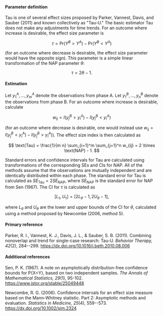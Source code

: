 #### Parameter definition 

Tau is one of several effect sizes proposed by Parker, Vannest, Davis, and Sauber (2011) and known collectively as "Tau-U." The basic estimator Tau does not make any adjustments for time trends. For an outcome where increase is desirable, the effect size parameter is

$$\tau = \text{Pr}(Y^B > Y^A) - \text{Pr}(Y^B < Y^A)$$

(for an outcome where decrease is desirable, the effect size parameter would have the opposite sign). This parameter is a simple linear transformation of the NAP parameter $\theta$:

$$\tau = 2 \theta - 1.$$

#### Estimation

Let $y^A_1,...,y^A_m$ denote the observations from phase A. Let $y^B_1,...,y^B_n$ denote the observations from phase B. For an outcome where increase is desirable, calculate 

$$w_{ij} = I(y^B_j > y^A_i) - I(y^B_j < y^A_i)$$

(for an outcome where decrease is desirable, one would instead use $w_{ij} = I(y^B_j < y^A_i) - I(y^B_j > y^A_i)$). The effect size index is then calculated as

$$
\text{Tau} = \frac{1}{m n} \sum_{i=1}^m \sum_{j=1}^n w_{ij} = 2 \times \text{NAP} - 1.
$$

Standard errors and confidence intervals for Tau are calculated using transformations of the corresponding SEs and CIs for NAP. All of the methods assume that the observations are mutually independent and are identically distributed within each phase. The standard error for Tau is calculated as $SE_{\text{Tau}} = 2 SE_{\text{NAP}}$, where $SE_{\text{NAP}}$ is the standard error for NAP from Sen (1967). The CI for $\tau$ is calculated as 

$$
[L_{\tau}, U_{\tau}] = [2 L_{\theta} - 1, 2 U_{\theta} - 1],
$$

where $L_{\theta}$ and $U_{\theta}$ are the lower and upper bounds of the CI for $\theta$, calculated using a method proposed by Newcombe (2006, method 5).

#### Primary reference

Parker, R. I., Vannest, K. J., Davis, J. L., & Sauber, S. B. (2011). Combining nonoverlap and trend for single-case research: Tau-U. _Behavior Therapy, 42_(2), 284--299. https://dx.doi.org/10.1016/j.beth.2010.08.006

#### Additional references

Sen, P. K. (1967). A note on asymptotically distribution-free confidence bounds for P{X<Y}, based on two independent samples. _The Annals of Mathematical Statistics, 29_(1), 95-102. https://www.jstor.org/stable/25049448

Newcombe, R. G. (2006). Confidence intervals for an effect size measure based
on the Mann-Whitney statistic. Part 2: Asymptotic methods and evaluation. 
_Statistics in Medicine, 25_(4), 559--573. https://dx.doi.org/10.1002/sim.2324

